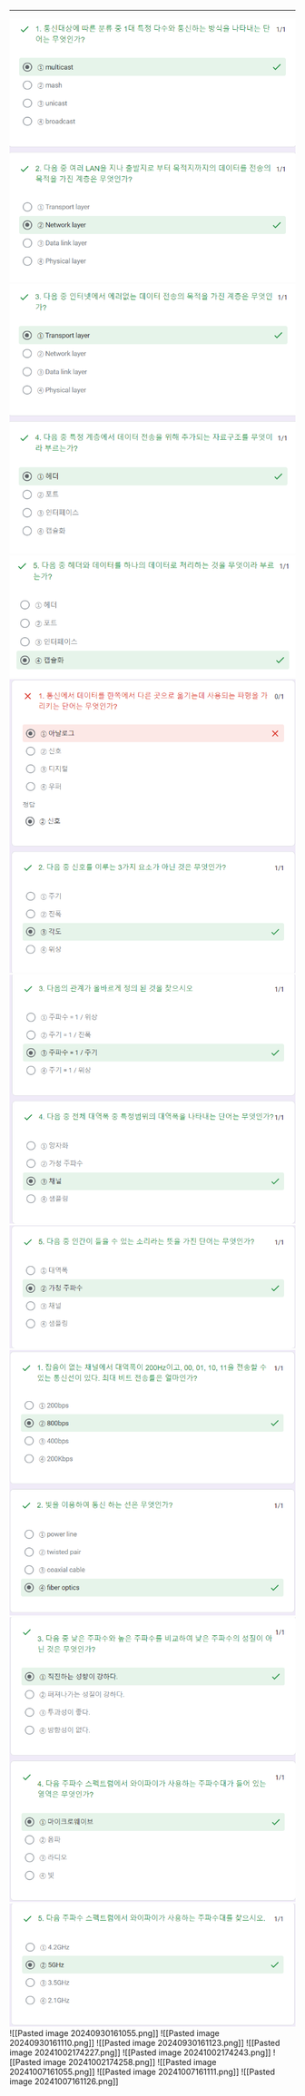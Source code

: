 
---
![](../../../../image/Pasted%20image%2020240911174523.png)
![](../../../../image/Pasted%20image%2020240911174537.png)
![](../../../../image/Pasted%20image%2020240911174556.png)
![](../../../../image/Pasted%20image%2020240923161023.png)![](../../../../image/Pasted%20image%2020240923161043.png)![](../../../../image/Pasted%20image%2020240923161100.png)
![](../../../../image/Pasted%20image%2020240925174133.png)
![](../../../../image/Pasted%20image%2020240925174150.png)
![](../../../../image/Pasted%20image%2020240925174205.png)
![[Pasted image 20240930161055.png]]
![[Pasted image 20240930161110.png]]
![[Pasted image 20240930161123.png]]
![[Pasted image 20241002174227.png]]
![[Pasted image 20241002174243.png]]
![[Pasted image 20241002174258.png]]
![[Pasted image 20241007161055.png]]
![[Pasted image 20241007161111.png]]
![[Pasted image 20241007161126.png]]

